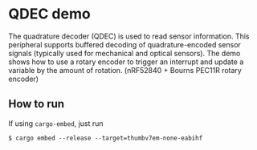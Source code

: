 # QDEC demo

The quadrature decoder (QDEC) is used to read sensor information. This peripheral supports buffered decoding of quadrature-encoded sensor signals (typically used for mechanical and optical sensors). The demo shows how to use a rotary encoder to trigger an interrupt and update a variable by the amount of rotation. (nRF52840 + Bourns PEC11R rotary encoder)

## How to run 

If using `cargo-embed`, just run

```console
$ cargo embed --release --target=thumbv7em-none-eabihf
```